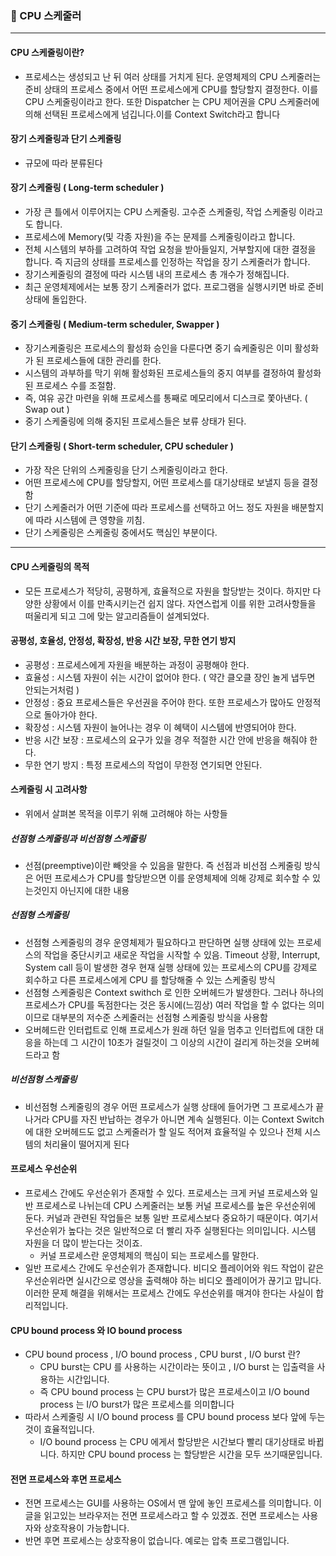 ### 👾 CPU 스케줄러
***
#### CPU 스케줄링이란?
* 프로세스는 생성되고 난 뒤 여러 상태를 거치게 된다. 운영체제의 CPU 스케줄러는 준비 상태의 프로세스 중에서 어떤 프로세스에게 CPU를 할당할지 결정한다. 이를 CPU 스케줄링이라고 한다. 또한 Dispatcher 는 CPU 제어권을 CPU 스케줄러에 의해 선택된 프로세스에게 넘깁니다.이를 Context Switch라고 합니다
#### 장기 스케줄링과 단기 스케줄링
* 규모에 따라 분류된다
#### 장기 스케줄링 ( Long-term scheduler )
* 가장 큰 틀에서 이루어지는 CPU 스케줄링. 고수준 스케줄링, 작업 스케줄링 이라고도 합니다.
* 프로세스에 Memory(및 각종 자원)을 주는 문제를 스케줄링이라고 합니다.
* 전체 시스템의 부하를 고려하여 작업 요청을 받아들일지, 거부할지에 대한 결정을 합니다. 즉 지금의 상태를 프로세스를 인정하는 작업을 장기 스케줄러가 합니다.
* 장기스케줄링의 결정에 따라 시스템 내의 프로세스 총 개수가 정해집니다.
* 최근 운영체제에서는 보통 장기 스케줄러가 없다. 프로그램을 실행시키면 바로 준비 상태에 돌입한다.
#### 중기 스케줄링 ( Medium-term scheduler, Swapper )
* 장기스케줄링은 프로세스의 활성화 승인을 다룬다면 중기 슼케줄링은 이미 활성화가 된 프로세스들에 대한 관리를 한다.
* 시스템의 과부하를 막기 위해 활성화된 프로세스들의 중지 여부를 결정하여 활성화된 프로세스 수를 조절함.
* 즉, 여유 공간 마련을 위해 프로세스를 통째로 메모리에서 디스크로 쫓아낸다. ( Swap out )
* 중기 스케줄링에 의해 중지된 프로세스들은 보류 상태가 된다.
#### 단기 스케줄링 ( Short-term scheduler, CPU scheduler )
* 가장 작은 단위의 스케줄링을 단기 스케줄링이라고 한다.
* 어떤 프로세스에 CPU를 할당할지, 어떤 프로세스를 대기상태로 보낼지 등을 결정함
* 단기 스케줄러가 어떤 기준에 따라 프로세스를 선택하고 어느 정도 자원을 배분할지에 따라 시스템에 큰 영향을 끼침.
* 단기 스케줄링은 스케줄링 중에서도 핵심인 부분이다.
***
#### CPU 스케줄링의 목적
* 모든 프로세스가 적당히, 공평하게, 효율적으로 자원을 할당받는 것이다. 하지만 다양한 상황에서 이를 만족시키는건 쉽지 않다. 자연스럽게 이를 위한 고려사항들을 떠울리게 되고 그에 맞는 알고리즘들이 설계되었다.
#### 공평성, 호율성, 안정성, 확장성, 반응 시간 보장, 무한 연기 방지
* 공평성 : 프로세스에게 자원을 배분하는 과정이 공평해야 한다.
* 효율성 : 시스템 자원이 쉬는 시간이 없어야 한다. ( 약간 클오클 장인 놀게 냅두면 안되는거처럼 ) 
* 안정성 : 중요 프로세스들은 우선권을 주어야 한다. 또한 프로세스가 많아도 안정적으로 돌아가야 한다.
* 확장성 : 시스템 자원이 늘어나는 경우 이 혜택이 시스템에 반영되어야 한다.
* 반응 시간 보장 : 프로세스의 요구가 있을 경우 적절한 시간 안에 반응을 해줘야 한다.
* 무한 연기 방지 : 특정 프로세스의 작업이 무한정 연기되면 안된다.

#### 스케줄링 시 고려사항
* 위에서 살펴본 목적을 이루기 위해 고려해야 하는 사항들
##### 선점형 스케줄링과 비선점형 스케줄링
* 선점(preemptive)이란 빼앗을 수 있음을 말한다. 즉 선점과 비선점 스케줄링 방식은 어떤 프로세스가 CPU를 할당받으면 이를 운영체제에 의해 강제로 회수할 수 있는것인지 아닌지에 대한 내용
##### 선점형 스케줄링
* 선점형 스케줄링의 경우 운영체제가 필요하다고 판단하면 실행 상태에 있는 프로세스의 작업을 중단시키고 새로운 작업을 시작할 수 있음. Timeout 상황, Interrupt, System call 등이 발생한 경우 현재 실행 상태에 있는 프로세스의 CPU를 강제로 회수하고 다른 프로세스에게 CPU 를 할당해줄 수 있는 스케줄링 방식
* 선점형 스케줄링은 Context swithch 로 인한 오버헤드가 발생한다. 그러나 하나의 프로세스가 CPU를 독점한다는 것은 동시에(느낌상) 여러 작업을 할 수 없다는 의미이므로 대부분의 저수준 스케줄러는 선점형 스케줄링 방식을 사용함
* 오버헤드란 인터럽트로 인해 프로세스가 원래 하던 일을 멈추고 인터럽트에 대한 대응을 하는데 그 시간이 10초가 걸릴것이 그 이상의 시간이 걸리게 하는것을 오버헤드라고 함
##### 비선점형 스케줄링
* 비선점형 스케줄링의 경우 어떤 프로세스가 실행 상태에 들어가면 그 프로세스가 끝나거라 CPU를 자진 반납하는 경우가 아니면 계속 실행된다. 이는 Context Switch에 대한 오버헤드도 없고 스케줄러가 할 일도 적어져 효율적일 수 있으나 전체 시스템의 처리율이 떨어지게 된다
#### 프로세스 우선순위
* 프로세스 간에도 우선순위가 존재할 수 있다. 프로세스는 크게 커널 프로세스와 일반 프로세스로 나뉘는데 CPU 스케줄러는 보통 커널 프로세스를 높은 우선순위에 둔다. 커널과 관련된 작업들은 보통 일반 프로세스보다 중요하기 때문이다. 여기서 우선순위가 높다는 것은 일반적으로 더 빨리 자주 실행된다는 의미입니다. 시스템 자원을 더 많이 받는다는 것이죠.
  * 커널 프로세스란 운영체제의 핵심이 되는 프로세스를 말한다.
* 일반 프로세스 간에도 우선순위가 존재합니다. 비디오 플레이어와 워드 작업이 같은 우선순위라면 실시간으로 영상을 출력해야 하는 비디오 플레이어가 끊기고 맙니다. 이러한 문제 해결을 위해서는 프로세스 간에도 우선순위를 매겨야 한다는 사실이 합리적입니다.
#### CPU bound process 와 IO bound process
* CPU bound process , I/O bound process , CPU burst , I/O burst 란?
  * CPU burst는 CPU 를 사용하는 시간이라는 뜻이고 , I/O burst 는 입출력을 사용하는 시간입니다.
  * 즉 CPU bound process 는 CPU burst가 많은 프로세스이고 I/O bound process 는 I/O burst가 많은 프로세스를 의미합니다
* 따라서 스케줄링 시 I/O bound process 를 CPU bound process 보다 앞에 두는것이 효율적입니다.
  * I/O bound process 는 CPU 에게서 할당받은 시간보다 빨리 대기상태로 바뀝니다. 하지만 CPU bound process 는 할당받은 시간을 모두 쓰기때문입니다.
#### 전면 프로세스와 후면 프로세스
* 전면 프로세스는 GUI를 사용하는 OS에서 맨 앞에 놓인 프로세스를 의미합니다. 이 글을 읽고있는 브라우저는 전면 프로세스라고 할 수 있겠죠. 전면 프로세스는 사용자와 상호작용이 가능합니다.
* 반면 후면 프로세스는 상호작용이 없습니다. 예로는 압축 프로그램입니다.
